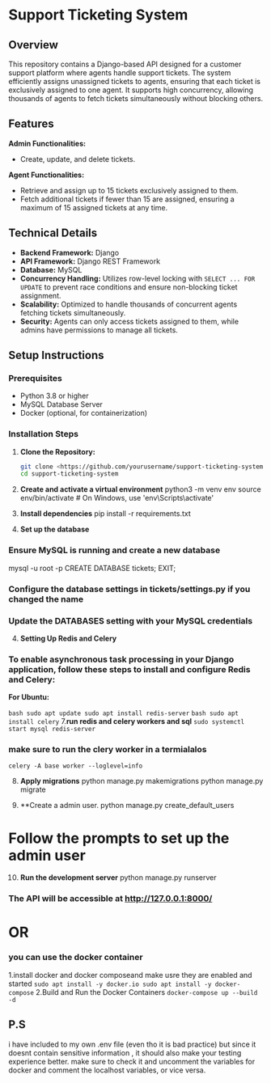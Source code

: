#

# Support Ticketing System

## Overview

This repository contains a Django-based API designed for a customer support platform where agents handle support tickets. The system efficiently assigns unassigned tickets to agents, ensuring that each ticket is exclusively assigned to one agent. It supports high concurrency, allowing thousands of agents to fetch tickets simultaneously without blocking others.

## Features

**Admin Functionalities:**

- Create, update, and delete tickets.

**Agent Functionalities:**

- Retrieve and assign up to 15 tickets exclusively assigned to them.
- Fetch additional tickets if fewer than 15 are assigned, ensuring a maximum of 15 assigned tickets at any time.

## Technical Details

- **Backend Framework:** Django
- **API Framework:** Django REST Framework
- **Database:** MySQL
- **Concurrency Handling:** Utilizes row-level locking with `SELECT ... FOR UPDATE` to prevent race conditions and ensure non-blocking ticket assignment.
- **Scalability:** Optimized to handle thousands of concurrent agents fetching tickets simultaneously.
- **Security:** Agents can only access tickets assigned to them, while admins have permissions to manage all tickets.

## Setup Instructions

### Prerequisites

- Python 3.8 or higher
- MySQL Database Server
- Docker (optional, for containerization)

### Installation Steps

1. **Clone the Repository:**
    
    ```bash
    git clone <https://github.com/yourusername/support-ticketing-system.git>
    cd support-ticketing-system
    
    ```
    
2. **Create and activate a virtual environment**
python3 -m venv env
source env/bin/activate # On Windows, use 'env\Scripts\activate'
3. **Install dependencies**
pip install -r requirements.txt
4. **Set up the database**

### Ensure MySQL is running and create a new database

mysql -u root -p
CREATE DATABASE tickets;
EXIT;

### Configure the database settings in tickets/settings.py if you changed the name

### Update the DATABASES setting with your MySQL credentials

4. **Setting Up Redis and Celery**

### To enable asynchronous task processing in your Django application, follow these steps to install and configure Redis and Celery:

**For Ubuntu:**

``bash
   sudo apt update
   sudo apt install redis-server``
``bash
    sudo apt install celery``
7.**run redis and celery workers and sql**
``sudo systemctl start mysql
  redis-server
``
### make sure to run the clery worker in a termialalos
``celery -A base worker --loglevel=info
``

8. **Apply migrations**
python manage.py makemigrations
python manage.py migrate

9. **Create a admin user.
python manage.py create_default_users
# Follow the prompts to set up the admin user

10. **Run the development server**
python manage.py runserver
### The API will be accessible at <http://127.0.0.1:8000/>
# OR
### you can use the docker container

1.install docker and docker composeand make usre they are enabled and started
``sudo apt install -y docker.io
sudo apt install -y docker-compose``
2.Build and Run the Docker Containers
``docker-compose up --build -d``

## P.S
i have included to my own .env file (even tho it is bad practice) but since it doesnt contain sensitive information , it should also make your testing experience better.
make sure to check it and uncomment the variables for docker and comment the localhost variables,
or vice versa.
```
